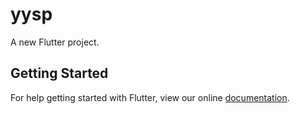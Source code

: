 # yysp

A new Flutter project.

## Getting Started

For help getting started with Flutter, view our online
[documentation](https://flutter.io/).
